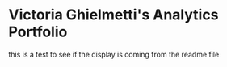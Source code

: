 # Victoria Ghielmetti's Analytics Portfolio
this is a test to see if the display is coming from the readme file
